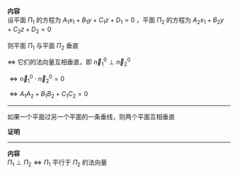 **内容**  
设平面 $\Pi_1$ 的方程为 $A_1x_1+B_1y+C_1z+D_1=0$ ，平面 $\Pi_2$ 的方程为 $A_2x_1+B_2y+C_2z+D_2=0$  
  
则平面 $\Pi_1$ 与平面 $\Pi_2$ 垂直  
  
$\Leftrightarrow$ 它们的法向量互相垂直，即 $\vec n_1^0\perp\vec n_2^0$  
  
$\Leftrightarrow\vec n_1^0\cdot\vec n_2^0=0$  
  
$\Leftrightarrow A_1A_2+B_1B_2+C_1C_2=0$  
  
---  
  
如果一个平面过另一个平面的一条垂线，则两个平面互相垂直  
  
**证明**  
  
---  
  
**内容**  
$\Pi_1\perp\Pi_2\Leftrightarrow\Pi_1$ 平行于 $\Pi_2$ 的法向量  
